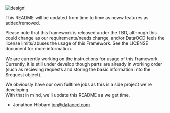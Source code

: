 ![design!](https://github.com/dataocd/ListFramework/raw/master/docs/lists_flow.png)

This README will be updated from time to time as neww features as added/removed.

Please note that this framework is released under the TBD, 
although this could change as our requirements/needs change, and/or DataOCD feels the 
license limits/abuses the usage of this Framework.  See the LICENSE document for more information.

We are currently working on the instructions for usage of this framework.  Currently, it is still 
under develop though parts are already in working order (such as recieving requests and storing 
the basic information into the $request object).

We obviously have our own fulltime jobs as this is a side project we're developing.  
With that in mind, we'll update this README as we get time.


- Jonathon Hibbard <jon@dataocd.com>

